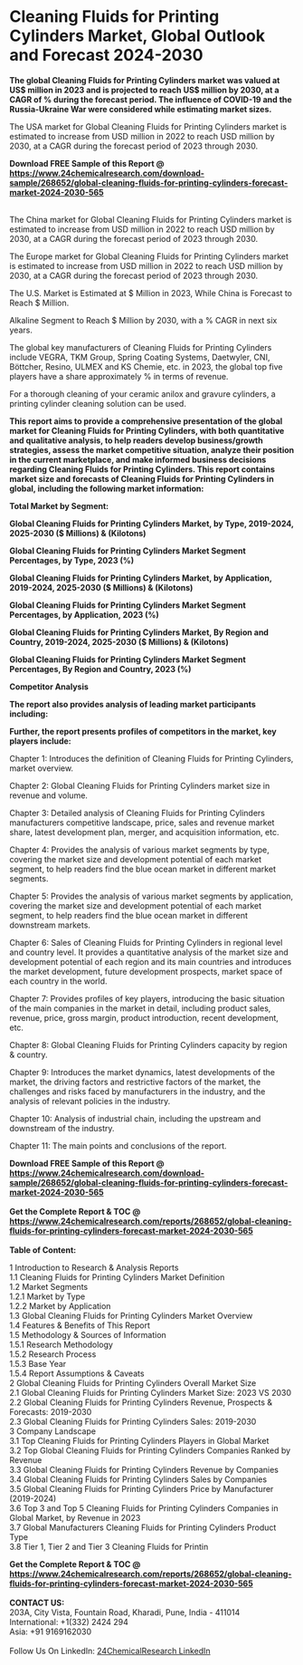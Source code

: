 <h1>Cleaning Fluids for Printing Cylinders Market, Global Outlook and Forecast 2024-2030</h1><p><strong>The global Cleaning Fluids for Printing Cylinders market was valued at US$ million in 2023 and is projected to reach US$ million by 2030, at a CAGR of % during the forecast period. The influence of COVID-19 and the Russia-Ukraine War were considered while estimating market sizes.</strong></p><p>
</p><p>The USA market for Global Cleaning Fluids for Printing Cylinders market is estimated to increase from USD million in 2022 to reach USD million by 2030, at a CAGR during the forecast period of 2023 through 2030.</p><div><b>Download FREE Sample of this Report @ 
            <a href="https://www.24chemicalresearch.com/download-sample/268652/global-cleaning-fluids-for-printing-cylinders-forecast-market-2024-2030-565">
            https://www.24chemicalresearch.com/download-sample/268652/global-cleaning-fluids-for-printing-cylinders-forecast-market-2024-2030-565</a></b></div><br><p>
</p><p>The China market for Global Cleaning Fluids for Printing Cylinders market is estimated to increase from USD million in 2022 to reach USD million by 2030, at a CAGR during the forecast period of 2023 through 2030.</p><p>
</p><p>The Europe market for Global Cleaning Fluids for Printing Cylinders market is estimated to increase from USD million in 2022 to reach USD million by 2030, at a CAGR during the forecast period of 2023 through 2030.</p><p>
</p><p>The U.S. Market is Estimated at $ Million in 2023, While China is Forecast to Reach $ Million.</p><p>
Alkaline Segment to Reach $ Million by 2030, with a % CAGR in next six years.</p><p>
The global key manufacturers of Cleaning Fluids for Printing Cylinders include VEGRA, TKM Group, Spring Coating Systems, Daetwyler, CNI, Böttcher, Resino, ULMEX and KS Chemie, etc. in 2023, the global top five players have a share approximately % in terms of revenue.</p><p>
For a thorough cleaning of your ceramic anilox and gravure cylinders, a printing cylinder cleaning solution can be used.</p><p>
<strong>This report aims to provide a comprehensive presentation of the global market for Cleaning Fluids for Printing Cylinders, with both quantitative and qualitative analysis, to help readers develop business/growth strategies, assess the market competitive situation, analyze their position in the current marketplace, and make informed business decisions regarding Cleaning Fluids for Printing Cylinders. This report contains market size and forecasts of Cleaning Fluids for Printing Cylinders in global, including the following market information:</strong></p><p>
</p><p>
<strong>Total Market by Segment:</strong></p><p>
<strong>Global Cleaning Fluids for Printing Cylinders Market, by Type, 2019-2024, 2025-2030 ($ Millions) &amp; (Kilotons)</strong></p><p>
<strong>Global Cleaning Fluids for Printing Cylinders Market Segment Percentages, by Type, 2023 (%)</strong></p><p>
</p><p>
<strong>Global Cleaning Fluids for Printing Cylinders Market, by Application, 2019-2024, 2025-2030 ($ Millions) &amp; (Kilotons)</strong></p><p>
<strong>Global Cleaning Fluids for Printing Cylinders Market Segment Percentages, by Application, 2023 (%)</strong></p><p>
</p><p>
<strong>Global Cleaning Fluids for Printing Cylinders Market, By Region and Country, 2019-2024, 2025-2030 ($ Millions) &amp; (Kilotons)</strong></p><p>
<strong>Global Cleaning Fluids for Printing Cylinders Market Segment Percentages, By Region and Country, 2023 (%)</strong></p><p>
</p><p>
<strong>Competitor Analysis</strong></p><p>
<strong>The report also provides analysis of leading market participants including:</strong></p><p>
</p><p>
<strong>Further, the report presents profiles of competitors in the market, key players include:</strong></p><p>
</p><p>
Chapter 1: Introduces the definition of Cleaning Fluids for Printing Cylinders, market overview.</p><p>
Chapter 2: Global Cleaning Fluids for Printing Cylinders market size in revenue and volume.</p><p>
Chapter 3: Detailed analysis of Cleaning Fluids for Printing Cylinders manufacturers competitive landscape, price, sales and revenue market share, latest development plan, merger, and acquisition information, etc.</p><p>
Chapter 4: Provides the analysis of various market segments by type, covering the market size and development potential of each market segment, to help readers find the blue ocean market in different market segments.</p><p>
Chapter 5: Provides the analysis of various market segments by application, covering the market size and development potential of each market segment, to help readers find the blue ocean market in different downstream markets.</p><p>
Chapter 6: Sales of Cleaning Fluids for Printing Cylinders in regional level and country level. It provides a quantitative analysis of the market size and development potential of each region and its main countries and introduces the market development, future development prospects, market space of each country in the world.</p><p>
Chapter 7: Provides profiles of key players, introducing the basic situation of the main companies in the market in detail, including product sales, revenue, price, gross margin, product introduction, recent development, etc.</p><p>
Chapter 8: Global Cleaning Fluids for Printing Cylinders capacity by region &amp; country.</p><p>
Chapter 9: Introduces the market dynamics, latest developments of the market, the driving factors and restrictive factors of the market, the challenges and risks faced by manufacturers in the industry, and the analysis of relevant policies in the industry.</p><p>
Chapter 10: Analysis of industrial chain, including the upstream and downstream of the industry.</p><p>
Chapter 11: The main points and conclusions of the report.</p><div><b>Download FREE Sample of this Report @ 
            <a href="https://www.24chemicalresearch.com/download-sample/268652/global-cleaning-fluids-for-printing-cylinders-forecast-market-2024-2030-565">
            https://www.24chemicalresearch.com/download-sample/268652/global-cleaning-fluids-for-printing-cylinders-forecast-market-2024-2030-565</a></b></div><br><div><b>Get the Complete Report & TOC @ 
            <a href="https://www.24chemicalresearch.com/reports/268652/global-cleaning-fluids-for-printing-cylinders-forecast-market-2024-2030-565">
            https://www.24chemicalresearch.com/reports/268652/global-cleaning-fluids-for-printing-cylinders-forecast-market-2024-2030-565</a></b></div><br>
            <b>Table of Content:</b><p>1 Introduction to Research & Analysis Reports<br />
    1.1 Cleaning Fluids for Printing Cylinders Market Definition<br />
    1.2 Market Segments<br />
        1.2.1 Market by Type<br />
        1.2.2 Market by Application<br />
    1.3 Global Cleaning Fluids for Printing Cylinders Market Overview<br />
    1.4 Features & Benefits of This Report<br />
    1.5 Methodology & Sources of Information<br />
        1.5.1 Research Methodology<br />
        1.5.2 Research Process<br />
        1.5.3 Base Year<br />
        1.5.4 Report Assumptions & Caveats<br />
2 Global Cleaning Fluids for Printing Cylinders Overall Market Size<br />
    2.1 Global Cleaning Fluids for Printing Cylinders Market Size: 2023 VS 2030<br />
    2.2 Global Cleaning Fluids for Printing Cylinders Revenue, Prospects & Forecasts: 2019-2030<br />
    2.3 Global Cleaning Fluids for Printing Cylinders Sales: 2019-2030<br />
3 Company Landscape<br />
    3.1 Top Cleaning Fluids for Printing Cylinders Players in Global Market<br />
    3.2 Top Global Cleaning Fluids for Printing Cylinders Companies Ranked by Revenue<br />
    3.3 Global Cleaning Fluids for Printing Cylinders Revenue by Companies<br />
    3.4 Global Cleaning Fluids for Printing Cylinders Sales by Companies<br />
    3.5 Global Cleaning Fluids for Printing Cylinders Price by Manufacturer (2019-2024)<br />
    3.6 Top 3 and Top 5 Cleaning Fluids for Printing Cylinders Companies in Global Market, by Revenue in 2023<br />
    3.7 Global Manufacturers Cleaning Fluids for Printing Cylinders Product Type<br />
    3.8 Tier 1, Tier 2 and Tier 3 Cleaning Fluids for Printin</p><div><b>Get the Complete Report & TOC @ 
            <a href="https://www.24chemicalresearch.com/reports/268652/global-cleaning-fluids-for-printing-cylinders-forecast-market-2024-2030-565">
            https://www.24chemicalresearch.com/reports/268652/global-cleaning-fluids-for-printing-cylinders-forecast-market-2024-2030-565</a></b></div><br><b>CONTACT US:</b><br>
            203A, City Vista, Fountain Road, Kharadi, Pune, India - 411014<br>
            International: +1(332) 2424 294<br>
            Asia: +91 9169162030 <br><br>
            Follow Us On LinkedIn: <a href="https://www.linkedin.com/company/24chemicalresearch/">24ChemicalResearch LinkedIn</a>